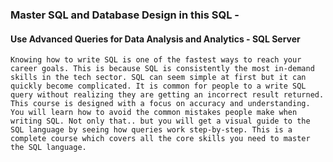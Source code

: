 ### Master SQL and Database Design in this SQL  - 
#### Use Advanced Queries for Data Analysis and Analytics - SQL Server
    Knowing how to write SQL is one of the fastest ways to reach your career goals. This is because SQL is consistently the most in-demand skills in the tech sector. SQL can seem simple at first but it can quickly become complicated. It is common for people to a write SQL query without realizing they are getting an incorrect result returned. This course is designed with a focus on accuracy and understanding. You will learn how to avoid the common mistakes people make when writing SQL. Not only that.. but you will get a visual guide to the SQL language by seeing how queries work step-by-step. This is a complete course which covers all the core skills you need to master the SQL language.
